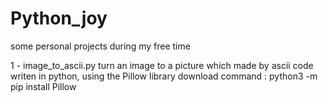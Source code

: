 # Python_joy
some personal projects during my free time

1 - image_to_ascii.py
    turn an image to a picture which made by ascii code
    writen in python, using the Pillow library
    download command : python3 -m pip install Pillow
